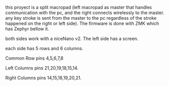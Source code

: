 this proyect is a split macropad (left macropad as master that handles 
communication with the pc, and the right connects wirelessly to the master. 
any key stroke is sent from the master to the pc regardless of the stroke 
happened on the right or left side). The firmware is done with ZMK which has 
Zephyr bellow it.

both sides work with a niceNano v2. The left side has a screen.

each side has 5 rows and 6 columns.

Common Row pins 4,5,6,7,8

Left Columns pins 21,20,19,18,15,14.

Right Columns pins 14,15,18,19,20,21.
